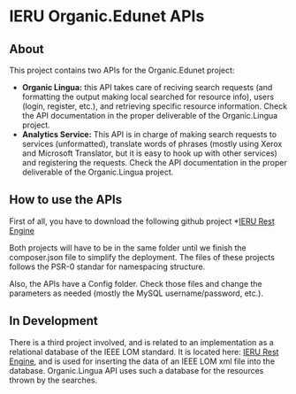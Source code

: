 IERU Organic.Edunet APIs
================

About
-----
This project contains two APIs for the Organic.Edunet project:
* **Organic Lingua:** this API takes care of reciving search requests (and formatting the output making local searched for resource info), users (login, register, etc.), and retrieving specific resource information. Check the API documentation in the proper deliverable of the Organic.Lingua project.
* **Analytics Service:** This API is in charge of making search requests to services (unformatted), translate words of phrases (mostly using Xerox and Microsoft Translator, but it is easy to hook up with other services) and registering the requests. Check the API documentation in the proper deliverable of the Organic.Lingua project.

How to use the APIs
-------------------
First of all, you have to download the following github project
*[IERU Rest Engine](https://github.com/ieru/ieru-rest-engine)

Both projects will have to be in the same folder until we finish the composer.json file to simplify the deployment. The files of these projects follows the PSR-0 standar for namespacing structure.

Also, the APIs have a Config folder. Check those files and change the parameters as needed (mostly the MySQL username/password, etc.).

In Development
--------------
There is a third project involved, and is related to an implementation as a relational database of the IEEE LOM standard. It is located here: [IERU Rest Engine](https://github.com/ieru/ieru-rest-engine), and is used for inserting the data of an IEEE LOM xml file into the database. Organic.Lingua API uses such a database for the resources thrown by the searches.